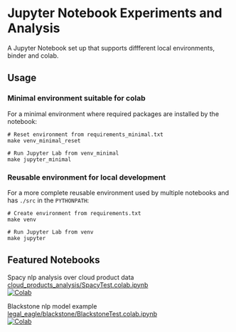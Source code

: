 # Jupyter Notebook Experiments and Analysis

A Jupyter Notebook set up that supports diffferent local environments, binder and colab. 

## Usage

### Minimal environment suitable for colab

For a minimal environment where required packages are installed by the notebook:  
```
# Reset environment from requirements_minimal.txt
make venv_minimal_reset  

# Run Jupyter Lab from venv_minimal
make jupyter_minimal
```  

### Reusable environment for local development

For a more complete reusable environment used by multiple notebooks and has `./src` in the `PYTHONPATH`:  
```
# Create environment from requirements.txt
make venv  

# Run Jupyter Lab from venv
make jupyter
```  


## Featured Notebooks

Spacy nlp analysis over cloud product data
[cloud_products_analysis/SpacyTest.colab.ipynb](https://github.com/dylanhogg/jupyter-experiments/blob/master/notebooks/cloud_products_analysis/spacy/SpacyTest.colab.ipynb)  
[![Colab](https://colab.research.google.com/assets/colab-badge.svg)](https://colab.research.google.com/github/dylanhogg/jupyter-experiments/blob/master/notebooks/cloud_products_analysis/spacy/SpacyTest.colab.ipynb)  

Blackstone nlp model example
[legal_eagle/blackstone/BlackstoneTest.colab.ipynb](https://github.com/dylanhogg/jupyter-experiments/blob/master/notebooks/legal_eagle/blackstone/BlackstoneTest.colab.ipynb)  
[![Colab](https://colab.research.google.com/assets/colab-badge.svg)](https://colab.research.google.com/github/dylanhogg/jupyter-experiments/blob/master/notebooks/legal_eagle/blackstone/BlackstoneTest.colab.ipynb)  
